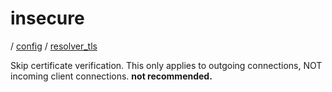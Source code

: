 # insecure

/ [config](/ref/config/index.md) / [resolver_tls](/ref/config/config/resolver_tls/index.md)

Skip certificate verification. This only applies to outgoing connections, NOT incoming client connections. **not recommended.**
